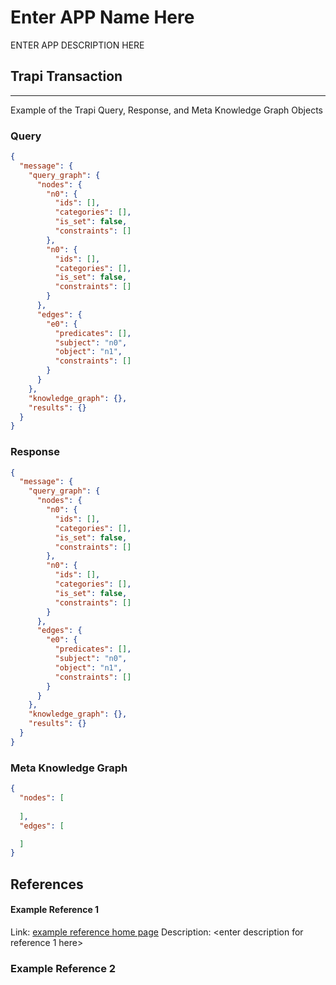 # Enter APP Name Here
ENTER APP DESCRIPTION HERE

## Trapi Transaction
------------------------------------------------------------------------

Example of the Trapi Query, Response, and Meta Knowledge Graph Objects
### Query
<!-- 
  create a query example for every supported query type in the meta knowledge graph for this app
  reference: https://github.com/NCATSTranslator/ReasonerAPI/blob/master/docs/reference.md#query-
  -->
```json
{
  "message": {
    "query_graph": {
      "nodes": {
        "n0": {
          "ids": [],
          "categories": [],
          "is_set": false,
          "constraints": []
        },
        "n0": {
          "ids": [],
          "categories": [],
          "is_set": false,
          "constraints": []
        }
      },
      "edges": {
        "e0": {
          "predicates": [],
          "subject": "n0",
          "object": "n1",
          "constraints": []
        }
      }
    },
    "knowledge_graph": {},
    "results": {}
  }
}
```

### Response
<!-- 
  create a response example for every supported query type in the meta knowledge graph for this app
  reference: https://github.com/NCATSTranslator/ReasonerAPI/blob/master/docs/reference.md#response-
 -->
```json
{
  "message": {
    "query_graph": {
      "nodes": {
        "n0": {
          "ids": [],
          "categories": [],
          "is_set": false,
          "constraints": []
        },
        "n0": {
          "ids": [],
          "categories": [],
          "is_set": false,
          "constraints": []
        }
      },
      "edges": {
        "e0": {
          "predicates": [],
          "subject": "n0",
          "object": "n1",
          "constraints": []
        }
      }
    },
    "knowledge_graph": {},
    "results": {}
  }
}
```

### Meta Knowledge Graph
```json
{
  "nodes": [
    
  ],
  "edges": [

  ]
}
```

## References
#### Example Reference 1
  Link: [example reference home page](www.example.com)
  Description: <enter description for reference 1 here\>
### Example Reference 2
